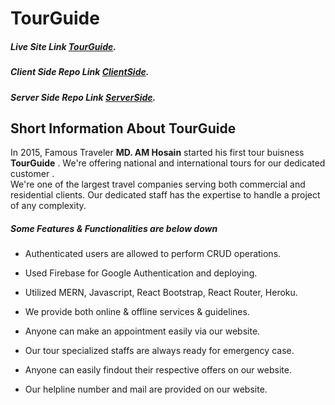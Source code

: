 # TourGuide

##### Live Site Link [TourGuide](https://tourism-website-788fa.web.app/).
##### Client Side Repo Link [ClientSide](https://github.com/sanjimo/TourGuide).
##### Server Side Repo Link [ServerSide](https://github.com/sanjimo/TourGuide-Server-Side).

## Short Information About **TourGuide**

In 2015, Famous Traveler **MD. AM Hosain** started his first tour buisness **TourGuide** . We're offering national and international tours for our dedicated customer .<br/>
                   We're one of the largest travel companies serving both commercial and residential clients. Our dedicated staff has the expertise to handle a project of any complexity.


##### Some Features & Functionalities are below down

- Authenticated users are allowed to perform CRUD operations.

- Used Firebase for Google Authentication and deploying.

- Utilized MERN, Javascript, React Bootstrap, React Router, Heroku.

- We provide both online & offline services & guidelines.

- Anyone can make an appointment easily via our website.

- Our tour specialized staffs are always ready for emergency case.

- Anyone can easily findout their respective offers on our website.

- Our helpline number and mail are provided on our website.
